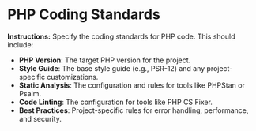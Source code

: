# PHP Coding Standards

**Instructions:** Specify the coding standards for PHP code. This should include:

- **PHP Version**: The target PHP version for the project.
- **Style Guide**: The base style guide (e.g., PSR-12) and any project-specific customizations.
- **Static Analysis**: The configuration and rules for tools like PHPStan or Psalm.
- **Code Linting**: The configuration for tools like PHP CS Fixer.
- **Best Practices**: Project-specific rules for error handling, performance, and security.
